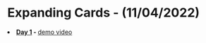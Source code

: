 # Expanding Cards - (11/04/2022)
<b><li><a href="https://github.com/dev-kumaresan/HTML-CSS-JS/tree/main/Day1"> Day 1</a> - </b>
<a href="https://user-images.githubusercontent.com/100152824/162900207-c3ee84dc-84d2-4d19-a0da-dde13287b911.mp4">demo video</a>
